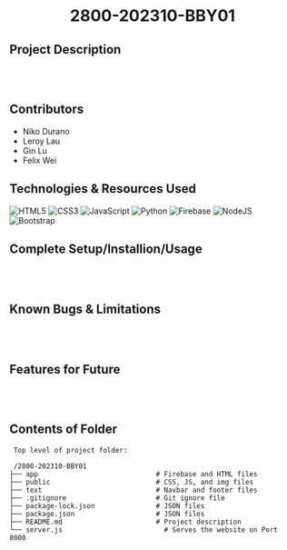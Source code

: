 <h1 align="center"> 2800-202310-BBY01 </h1> 
<div align="center">
  <a align="center" href="https://github.com/gdcho/1800_202310_BBY10"></a>
</div>

## Project Description

<br>
<br>

## Contributors

- Niko Durano
- Leroy Lau
- Gin Lu
- Felix Wei

## Technologies & Resources Used

![HTML5](https://img.shields.io/badge/HTML-239120?style=for-the-badge&logo=html5&logoColor=white)
![CSS3](https://img.shields.io/badge/css3-%231572B6.svg?style=for-the-badge&logo=css3&logoColor=white)
![JavaScript](https://img.shields.io/badge/javascript-%23323330.svg?style=for-the-badge&logo=javascript&logoColor=%23F7DF1E)
![Python](https://img.shields.io/badge/Python-3776AB?style=for-the-badge&logo=python&logoColor=white)
![Firebase](https://img.shields.io/badge/firebase-%23039BE5.svg?style=for-the-badge&logo=firebase)
![NodeJS](https://img.shields.io/badge/node.js-6DA55F?style=for-the-badge&logo=node.js&logoColor=white)
![Bootstrap](https://img.shields.io/badge/bootstrap-%23563D7C.svg?style=for-the-badge&logo=bootstrap&logoColor=white)

## Complete Setup/Installion/Usage

<br>
<br>

## Known Bugs & Limitations

<br>
<br>

## Features for Future

<br>
<br>

## Contents of Folder

```
 Top level of project folder:

 /2800-202310-BBY01
├── app                             # Firebase and HTML files
├── public                          # CSS, JS, and img files
├── text                            # Navbar and footer files
├── .gitignore                      # Git ignore file
├── package-lock.json               # JSON files
├── package.json                    # JSON files
├── README.md                       # Project description
└── server.js                         # Serves the website on Port 8000
```
